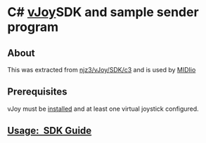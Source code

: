 # C# [vJoy](https://github.com/njz3/vJoy)SDK and sample sender program


## About

This was extracted from [njz3/vJoy/SDK/c3](https://github.com/njz3/vJoy/tree/master/SDK/c%23)
and is used by [MIDIio](https://github.com/blekenbleu/blekenbleu.MIDIio)  

## Prerequisites

vJoy must be [installed](https://blekenbleu.github.io/pedals/vJoy/) and at least one virtual joystick configured.

## [Usage:&nbsp; SDK Guide](https://github.com/blekenbleu/vJoySDK/tree/main/FeederDemoCS/docs)

